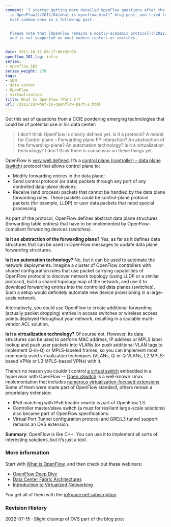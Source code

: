 ```yaml
---
comment: 'I started getting more detailed OpenFlow questions after the initial “[What
  is OpenFlow](/2011/04/what-is-openflow.html)” blog post, and tried to answer the
  most common ones in a follow-up post.


  Please note that [OpenFlow remains a mostly-academic protocol](/2022/05/openflow-still-kicking.html),
  and is not supported on most modern routers or switches.

  '
date: 2011-10-11 06:17:00+02:00
openflow_101_tag: intro
series:
- openflow_101
series_weight: 270
tags:
- SDN
- data center
- OpenFlow
- virtualization
title: What Is OpenFlow (Part 2)?
url: /2011/10/what-is-openflow-part-2.html
---
```

Got this set of questions from a CCIE pondering emerging technologies that could be of potential use in his data center:

> I don’t think OpenFlow is clearly defined yet. Is it a protocol? A model for Control plane – Forwarding plane FP interaction? An abstraction of the forwarding-plane? An automation technology? Is it a virtualization technology? I don’t think there is consensus on these things yet.

OpenFlow is [very well defined](/2011/04/what-is-openflow.html). It’s a [control plane (controller) – data plane (switch)](/2013/08/management-control-and-data-planes-in.html) protocol that allows control plane to:
<!--more-->
-   Modify forwarding entries in the data plane;
-   Send control protocol (or data) packets through any port of any controlled data-plane devices;
-   Receive (and process) packets that cannot be handled by the data plane forwarding rules. These packets could be control-plane protocol packets (for example, LLDP) or user data packets that need special processing.

As part of the protocol, OpenFlow defines abstract data plane structures (forwarding table entries) that have to be implemented by OpenFlow-compliant forwarding devices (switches).

**Is it an abstraction of the forwarding plane?** Yes, as far as it defines data structures that can be used in OpenFlow messages to update data plane forwarding structures.

**Is it an automation technology?** No, but it can be used to automate the network deployments. Imagine a cluster of OpenFlow controllers with shared configuration rules that use packet carrying capabilities of OpenFlow protocol to discover network topology (using LLDP or a similar protocol), build a shared topology map of the network, and use it to download forwarding entries into the controlled data planes (switches). Such a setup would definitely automate new device provisioning in a large-scale network.

Alternatively, you could use OpenFlow to create additional forwarding (actually packet dropping) entries in access switches or wireless access points deployed throughout your network, resulting in a scalable multi-vendor ACL solution.

**Is it a virtualization technology?** Of course not. However, its data structures can be used to perform MAC address, IP address or MPLS label lookup and push user packets into VLANs (or push additional VLAN tags to implement Q-in-Q) or MPLS-labeled frames, so you can implement most commonly used virtualization techniques (VLANs, Q-in-Q VLANs, L2 MPLS-based VPNs or L3 MPLS-based VPNs) with it.

There’s no reason you couldn’t control [a virtual switch](/2011/08/soft-switching-might-not-scale-but-we.html) embedded in a hypervisor with OpenFlow -- [Open vSwitch](http://openvswitch.org/) is a well-known Linux implementation that includes [numerous virtualization-focused extensions](http://openvswitch.org/features/). Some of them were made part of OpenFlow standard, others remain a proprietary extension:

-   IPv6 matching with IPv6 header rewrite is part of OpenFlow 1.3.
-   Controller master/slave switch (a must for resilient large-scale solutions) also became part of OpenFlow specifications.
-   Virtual Port Tunnel configuration protocol and GRE/L3 tunnel support remains an OVS extension.

**Summary**: OpenFlow is like C++. You can use it to implement all sorts of interesting solutions, but it’s just a tool.

### More information

Start with [What is OpenFlow](/2011/04/what-is-openflow.html), and then check out these webinars:

* [OpenFlow Deep Dive](https://www.ipspace.net/OpenFlow_Deep_Dive)
* [Data Center Fabric Architectures](https://www.ipspace.net/Data_Center_Fabrics)
* [Introduction to Virtualized Networking](https://www.ipspace.net/Introduction_to_Virtualized_Networking)

You get all of them with the [ipSpace.net subscription](http://www.ipspace.net/Subscription).

### Revision History

2022-07-15
: Slight cleanup of OVS part of the blog post

